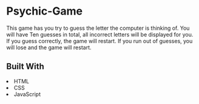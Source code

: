 # Psychic-Game

This game has you try to guess the letter the computer is thinking of. You will have Ten guesses in total, all incorrect letters will be displayed for you. If you guess correctly, the game will restart. If you run out of guesses, you will lose and the game will restart.

<h2>Built With</h2>
<li>HTML</li>
<li>CSS</li>
<li>JavaScript</li>
